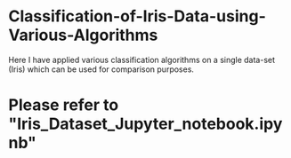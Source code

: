 # Classification-of-Iris-Data-using-Various-Algorithms
Here I have applied various classification algorithms on a single data-set (Iris) which can be used for comparison purposes.

# Please refer to "Iris_Dataset_Jupyter_notebook.ipynb"
